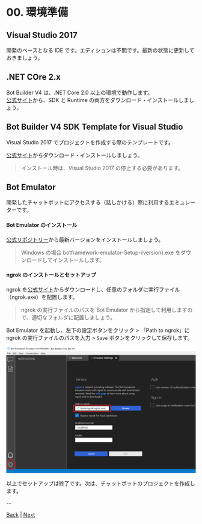 # 00. 環境準備

## Visual Studio 2017

開発のベースとなる IDE です。エディションは不問です。最新の状態に更新しておきましょう。

## .NET COre 2.x

Bot Builder V4 は、.NET Core 2.0 以上の環境で動作します。  
[公式サイト](https://www.microsoft.com/net/download)から、SDK と Runtime の両方をダウンロード・インストールしましょう。

## Bot Builder V4 SDK Template for Visual Studio

Visual Studio 2017 でプロジェクトを作成する際のテンプレートです。

[公式サイト](https://marketplace.visualstudio.com/items?itemName=BotBuilder.botbuilderv4)からダウンロード・インストールしましょう。

> インストール時は、Visual Studio 2017 の停止する必要があります。

## Bot Emulator

開発したチャットボットにアクセスする（話しかける）際に利用するエミュレーターです。

#### Bot Emulator のインストール

[公式リポジトリー](https://github.com/Microsoft/BotFramework-Emulator/releases)から最新バージョンをインストールしましょう。

> Windows の場合 botframework-emulator-Setup-{version}.exe をダウンロードしてインストールします。

#### ngrok のインストールとセットアップ

ngrok を[公式サイト](https://ngrok.com/)からダウンロードし、任意のフォルダに実行ファイル（ngrok.exe）を配置します。

> ngrok の実行ファイルのパスを Bot Emulator から指定して利用しますので、適切なフォルダに配置しましょう。

Bot Emulator を起動し、左下の設定ボタンをクリック > 「Path to ngrok」に ngrok の実行ファイルのパスを入力 > `Save` ボタンをクリックして保存します。

![emulator](images/0-0.png)

以上でセットアップは終了です。次は、チャットボットのプロジェクトを作成します。

--

[Back](README.md) | [Next](01_Create_Project.md)
